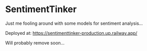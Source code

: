 # SentimentTinker
Just me fooling around with some models for sentiment analysis...

Deployed at: https://sentimenttinker-production.up.railway.app/

Will probably remove soon...
